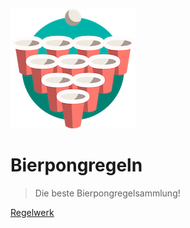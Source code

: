![logo](images/logo_scaled_down.png)

# Bierpongregeln

> Die beste Bierpongregelsammlung!

[Regelwerk](regelwerk.md)
